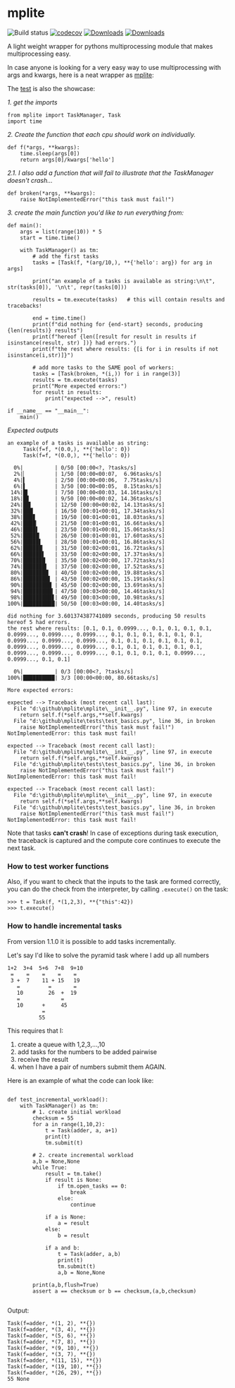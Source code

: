 # mplite

![Build status](https://github.com/root-11/mplite/actions/workflows/python-package.yml/badge.svg)
[![codecov](https://codecov.io/gh/root-11/mplite/branch/main/graph/badge.svg?token=QRBR8W5AB3)](https://codecov.io/gh/root-11/mplite)
[![Downloads](https://pepy.tech/badge/mplite)](https://pepy.tech/project/mplite)
[![Downloads](https://pepy.tech/badge/mplite/month)](https://pepy.tech/project/mplite/month)

A light weight wrapper for pythons multiprocessing module that makes multiprocessing easy.

In case anyone is looking for a very easy way to use multiprocessing with args and kwargs, here is a neat wrapper as [mplite](https://pypi.org/project/mplite/):

The [test](https://github.com/root-11/mplite/blob/main/tests/test_basics.py) is also the showcase:

*1. get the imports*

```
from mplite import TaskManager, Task
import time
```

*2. Create the function that each cpu should work on individually.*

```
def f(*args, **kwargs):
    time.sleep(args[0])
    return args[0]/kwargs['hello']
```

*2.1. I also add a function that will fail to illustrate that the TaskManager doesn't crash...*
```
def broken(*args, **kwargs):
    raise NotImplementedError("this task must fail!")
```


*3. create the main function you'd like to run everything from:*

```
def main():
    args = list(range(10)) * 5
    start = time.time()
    
    with TaskManager() as tm:
        # add the first tasks
        tasks = [Task(f, *(arg/10,), **{'hello': arg}) for arg in args]

        print("an example of a tasks is available as string:\n\t", str(tasks[0]), '\n\t', repr(tasks[0]))

        results = tm.execute(tasks)   # this will contain results and tracebacks!
        
        end = time.time()
        print(f"did nothing for {end-start} seconds, producing {len(results)} results")
        print(f"hereof {len([result for result in results if isinstance(result, str) ])} had errors.")
        print(f"the rest where results: {[i for i in results if not isinstance(i,str)]}")
        
        # add more tasks to the SAME pool of workers:
        tasks = [Task(broken, *(i,)) for i in range(3)]
        results = tm.execute(tasks)
        print("More expected errors:")
        for result in results:
            print("expected -->", result)  

if __name__ == "__main__":
    main()
```

*Expected outputs*

```
an example of a tasks is available as string:
	 Task(f=f, *(0.0,), **{'hello': 0}) 
	 Task(f=f, *(0.0,), **{'hello': 0})

  0%|          | 0/50 [00:00<?, ?tasks/s]
  2%|▏         | 1/50 [00:00<00:07,  6.96tasks/s]
  4%|▍         | 2/50 [00:00<00:06,  7.75tasks/s]
  6%|▌         | 3/50 [00:00<00:05,  8.15tasks/s]
 14%|█▍        | 7/50 [00:00<00:03, 14.16tasks/s]
 18%|█▊        | 9/50 [00:00<00:02, 14.36tasks/s]
 24%|██▍       | 12/50 [00:00<00:02, 14.13tasks/s]
 32%|███▏      | 16/50 [00:01<00:01, 17.34tasks/s]
 38%|███▊      | 19/50 [00:01<00:01, 18.03tasks/s]
 42%|████▏     | 21/50 [00:01<00:01, 16.66tasks/s]
 46%|████▌     | 23/50 [00:01<00:01, 15.06tasks/s]
 52%|█████▏    | 26/50 [00:01<00:01, 17.60tasks/s]
 56%|█████▌    | 28/50 [00:01<00:01, 16.86tasks/s]
 62%|██████▏   | 31/50 [00:02<00:01, 16.72tasks/s]
 66%|██████▌   | 33/50 [00:02<00:00, 17.37tasks/s]
 70%|███████   | 35/50 [00:02<00:00, 17.72tasks/s]
 74%|███████▍  | 37/50 [00:02<00:00, 17.52tasks/s]
 80%|████████  | 40/50 [00:02<00:00, 19.88tasks/s]
 86%|████████▌ | 43/50 [00:02<00:00, 15.19tasks/s]
 90%|█████████ | 45/50 [00:02<00:00, 13.69tasks/s]
 94%|█████████▍| 47/50 [00:03<00:00, 14.46tasks/s]
 98%|█████████▊| 49/50 [00:03<00:00, 10.98tasks/s]
100%|██████████| 50/50 [00:03<00:00, 14.40tasks/s]

did nothing for 3.601374387741089 seconds, producing 50 results
hereof 5 had errors.
the rest where results: [0.1, 0.1, 0.0999..., 0.1, 0.1, 0.1, 0.1, 0.0999..., 0.0999..., 0.0999..., 0.1, 0.1, 0.1, 0.1, 0.1, 0.1, 0.0999..., 0.0999..., 0.0999..., 0.1, 0.1, 0.1, 0.1, 0.1, 0.1, 0.0999..., 0.0999..., 0.0999..., 0.1, 0.1, 0.1, 0.1, 0.1, 0.1, 0.0999..., 0.0999..., 0.0999..., 0.1, 0.1, 0.1, 0.1, 0.0999..., 0.0999..., 0.1, 0.1]

  0%|          | 0/3 [00:00<?, ?tasks/s]
100%|██████████| 3/3 [00:00<00:00, 80.66tasks/s]

More expected errors:

expected --> Traceback (most recent call last):
  File "d:\github\mplite\mplite\__init__.py", line 97, in execute
    return self.f(*self.args,**self.kwargs)
  File "d:\github\mplite\tests\test_basics.py", line 36, in broken
    raise NotImplementedError("this task must fail!")
NotImplementedError: this task must fail!

expected --> Traceback (most recent call last):
  File "d:\github\mplite\mplite\__init__.py", line 97, in execute
    return self.f(*self.args,**self.kwargs)
  File "d:\github\mplite\tests\test_basics.py", line 36, in broken
    raise NotImplementedError("this task must fail!")
NotImplementedError: this task must fail!

expected --> Traceback (most recent call last):
  File "d:\github\mplite\mplite\__init__.py", line 97, in execute
    return self.f(*self.args,**self.kwargs)
  File "d:\github\mplite\tests\test_basics.py", line 36, in broken
    raise NotImplementedError("this task must fail!")
NotImplementedError: this task must fail!

```

Note that tasks **can't crash**! In case of exceptions during
task execution, the traceback is captured and the compute
core continues to execute the next task.

### How to test worker functions

Also, if you want to check that the inputs to the task
are formed correctly, you can do the check from the interpreter,
by calling `.execute()` on the task:

```
>>> t = Task(f, *(1,2,3), **{"this":42})
>>> t.execute()
```

### How to handle incremental tasks

From version 1.1.0 it is possible to add tasks incrementally.

Let's say I'd like to solve the pyramid task where I add up all numbers

```
1+2  3+4  5+6  7+8  9+10
 =    =    =    =    = 
 3 +  7    11 + 15   19
   =         =       =
   10        26  +  19
   =             =
   10      +     45
           = 
          55
```

This requires that I:

1. create a queue with 1,2,3,...,10
2. add tasks for the numbers to be added pairwise
3. receive the result
4. when I have a pair of numbers submit them AGAIN.

Here is an example of what the code can look like:
```

def test_incremental_workload():
    with TaskManager() as tm:       
        # 1. create initial workload
        checksum = 55
        for a in range(1,10,2):
            t = Task(adder, a, a+1)
            print(t)
            tm.submit(t)
    
        # 2. create incremental workload
        a,b = None,None
        while True:
            result = tm.take()
            if result is None:
                if tm.open_tasks == 0:
                    break
                else:
                    continue
            
            if a is None:
                a = result
            else:
                b = result
            
            if a and b:
                t = Task(adder, a,b)
                print(t)
                tm.submit(t)
                a,b = None,None

        print(a,b,flush=True)
        assert a == checksum or b == checksum,(a,b,checksum)


```

Output:
```
Task(f=adder, *(1, 2), **{})
Task(f=adder, *(3, 4), **{})
Task(f=adder, *(5, 6), **{})
Task(f=adder, *(7, 8), **{})
Task(f=adder, *(9, 10), **{})
Task(f=adder, *(3, 7), **{})
Task(f=adder, *(11, 15), **{})
Task(f=adder, *(19, 10), **{})
Task(f=adder, *(26, 29), **{})
55 None

```
